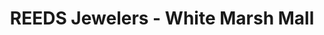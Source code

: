 ---
title: "REEDS Jewelers - White Marsh Mall"
url: /white-marsh/reeds-jewelers-white-marsh-mall/
shop: Schmuck
---
